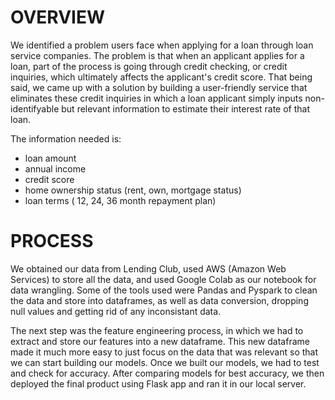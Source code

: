 # OVERVIEW
We identified a problem users face when applying for a loan through loan service companies. 
The problem is that when an applicant applies for a loan, part of the process is going through credit checking, or credit inquiries,
which ultimately affects the applicant's credit score. That being said, we came up with a solution by building a user-friendly service
that eliminates these credit inquiries in which a loan applicant simply inputs non-identifyable but relevant information to estimate 
their interest rate of that loan.

The information needed is:
- loan amount
- annual income
- credit score
- home ownership status (rent, own, mortgage status)
- loan terms ( 12, 24, 36 month repayment plan)


# PROCESS
We obtained our data from Lending Club, used AWS (Amazon Web Services) to store all the data, and used Google Colab as our notebook for data wrangling. Some of the tools used were Pandas and Pyspark to clean the data and store into dataframes, as well as data conversion, dropping null values and getting rid of any inconsistant data.

The next step was the feature engineering process, in which we had to extract and store our features into a new dataframe. This new dataframe made it much more easy to just focus on the data that was relevant so that we can start building our models. Once we built our models, we had to test and check for accuracy. After comparing models for best accuracy, we then deployed the final product using Flask app and ran it in our local server.
